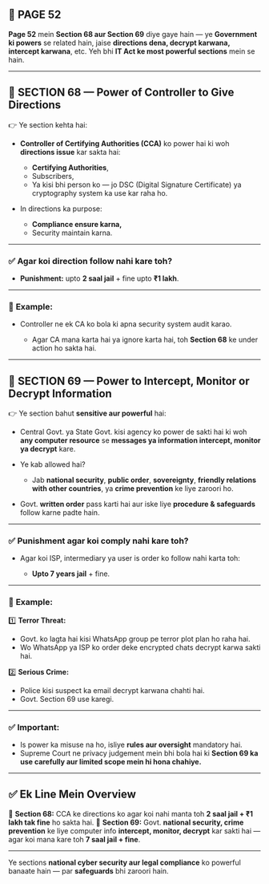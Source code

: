 ## 📄 **PAGE 52**

**Page 52** mein **Section 68 aur Section 69** diye gaye hain — ye **Government ki powers** se related hain, jaise **directions dena, decrypt karwana, intercept karwana**, etc.
Yeh bhi **IT Act ke most powerful sections** mein se hain.

---

## 🔹 **SECTION 68 — Power of Controller to Give Directions**

👉 Ye section kehta hai:

* **Controller of Certifying Authorities (CCA)** ko power hai ki woh **directions issue** kar sakta hai:

  * **Certifying Authorities**,
  * Subscribers,
  * Ya kisi bhi person ko — jo DSC (Digital Signature Certificate) ya cryptography system ka use kar raha ho.

* In directions ka purpose:

  * **Compliance ensure karna,**
  * Security maintain karna.

---

### ✅ **Agar koi direction follow nahi kare toh?**

* **Punishment:** upto **2 saal jail** + fine upto **₹1 lakh**.

---

### 🧩 **Example:**

* Controller ne ek CA ko bola ki apna security system audit karao.

  * Agar CA mana karta hai ya ignore karta hai, toh **Section 68** ke under action ho sakta hai.

---

## 🔹 **SECTION 69 — Power to Intercept, Monitor or Decrypt Information**

👉 Ye section bahut **sensitive aur powerful** hai:

* Central Govt. ya State Govt. kisi agency ko power de sakti hai ki woh **any computer resource** se **messages ya information intercept, monitor ya decrypt** kare.

* Ye kab allowed hai?

  * Jab **national security**, **public order**, **sovereignty**, **friendly relations with other countries**, ya **crime prevention** ke liye zaroori ho.

* Govt. **written order** pass karti hai aur iske liye **procedure & safeguards** follow karne padte hain.

---

### ✅ **Punishment agar koi comply nahi kare toh?**

* Agar koi ISP, intermediary ya user is order ko follow nahi karta toh:

  * **Upto 7 years jail** + fine.

---

### 🧩 **Example:**

1️⃣ **Terror Threat:**

* Govt. ko lagta hai kisi WhatsApp group pe terror plot plan ho raha hai.
* Wo WhatsApp ya ISP ko order deke encrypted chats decrypt karwa sakti hai.

2️⃣ **Serious Crime:**

* Police kisi suspect ka email decrypt karwana chahti hai.
* Govt. Section 69 use karegi.

---

### ✅ **Important:**

* Is power ka misuse na ho, isliye **rules aur oversight** mandatory hai.
* Supreme Court ne privacy judgement mein bhi bola hai ki **Section 69 ka use carefully aur limited scope mein hi hona chahiye.**

---

## ✅ **Ek Line Mein Overview**

📌 **Section 68:** CCA ke directions ko agar koi nahi manta toh **2 saal jail + ₹1 lakh tak fine** ho sakta hai.
📌 **Section 69:** Govt. **national security, crime prevention** ke liye computer info **intercept, monitor, decrypt** kar sakti hai — agar koi mana kare toh **7 saal jail + fine**.

---

Ye sections **national cyber security aur legal compliance** ko powerful banaate hain — par **safeguards** bhi zaroori hain.
